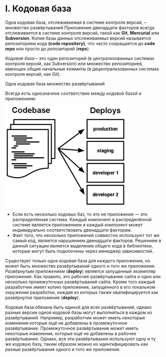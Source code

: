 # I. Кодовая база # 
Одна кодовая база, отслеживаемая в системе контроля версий, – множество развёртываний
Приложение двенадцати факторов всегда отслеживается в системе контроля версий, такой как **Git**, **Mercurial** или **Subversion**. 
Копия базы данных отслеживаемых версий называется репозиторием кода **(code repository)**, что часто сокращается до **code repo** 
или просто до _репозиторий_ (**repo**)

_Кодовая база_ – это один репозиторий (в централизованных системах контроля версий, как Subversion) или множество 
репозиториев, имеющих общие начальные коммиты (в децентрализованных системах контроля версий, как Git).

Одна кодовая база множество развёртываний

Всегда есть однозначное соответствие между кодовой базой и приложением:

![codebase.png](img/codebase.png)

- Если есть несколько кодовых баз, то это не приложение — это распределённая система. 
  Каждый компонент в распределённой системе является приложением и каждый компонент может индивидуально 
  соответствовать двенадцати факторам.
- Факт того, что несколько приложений совместно используют тот же самый код, является нарушением двенадцати факторов. 
  Решением в данной ситуации является выделение общего кода в библиотеки, которые могут быть подключены через менеджер
  зависимостей.
  
Существует только одна кодовая база для каждого приложения, но может быть множество развёртываний одного и того же приложения. 
_Развёрнутым приложением_ (**deploy**) является запущенный экземпляр приложения. Как правило, это рабочее развёртывание 
сайта и одно или несколько промежуточных развёртываний сайта. Кроме того каждый разработчик имеет копию приложения, 
запущенного в его локальном окружении разработки, каждая из которых также квалифицируется как развёрнутое приложение (**deploy**).

Кодовая база обязана быть единой для всех развёртываний, однако разные версии одной кодовой базы могут выполняться в 
каждом из развёртываний. 
Например, разработчик может иметь некоторые изменения которые ещё не добавлены в промежуточное развёртывание.
Промежуточное развёртывание может иметь некоторые изменения, которые ещё не добавлены в рабочее развёртывание. 
Однако, все эти развёртывания используют одну и ту же кодовую базу, таким образом можно их идентифицировать 
как разные развёртывания одного и того же приложения.
